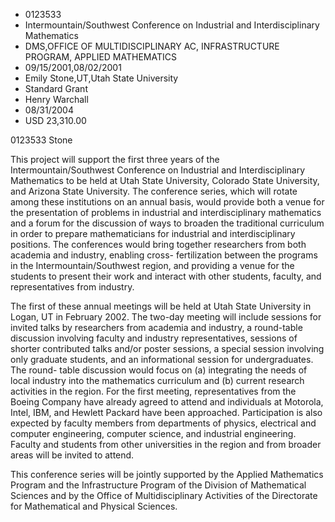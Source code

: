
* 0123533
* Intermountain/Southwest Conference on Industrial and Interdisciplinary Mathematics
* DMS,OFFICE OF MULTIDISCIPLINARY AC, INFRASTRUCTURE PROGRAM, APPLIED MATHEMATICS
* 09/15/2001,08/02/2001
* Emily Stone,UT,Utah State University
* Standard Grant
* Henry Warchall
* 08/31/2004
* USD 23,310.00

0123533 Stone

This project will support the first three years of the Intermountain/Southwest
Conference on Industrial and Interdisciplinary Mathematics to be held at Utah
State University, Colorado State University, and Arizona State University. The
conference series, which will rotate among these institutions on an annual
basis, would provide both a venue for the presentation of problems in industrial
and interdisciplinary mathematics and a forum for the discussion of ways to
broaden the traditional curriculum in order to prepare mathematicians for
industrial and interdisciplinary positions. The conferences would bring together
researchers from both academia and industry, enabling cross- fertilization
between the programs in the Intermountain/Southwest region, and providing a
venue for the students to present their work and interact with other students,
faculty, and representatives from industry.

The first of these annual meetings will be held at Utah State University in
Logan, UT in February 2002. The two-day meeting will include sessions for
invited talks by researchers from academia and industry, a round-table
discussion involving faculty and industry representatives, sessions of shorter
contributed talks and/or poster sessions, a special session involving only
graduate students, and an informational session for undergraduates. The round-
table discussion would focus on (a) integrating the needs of local industry into
the mathematics curriculum and (b) current research activities in the region.
For the first meeting, representatives from the Boeing Company have already
agreed to attend and individuals at Motorola, Intel, IBM, and Hewlett Packard
have been approached. Participation is also expected by faculty members from
departments of physics, electrical and computer engineering, computer science,
and industrial engineering. Faculty and students from other universities in the
region and from broader areas will be invited to attend.

This conference series will be jointly supported by the Applied Mathematics
Program and the Infrastructure Program of the Division of Mathematical Sciences
and by the Office of Multidisciplinary Activities of the Directorate for
Mathematical and Physical Sciences.


